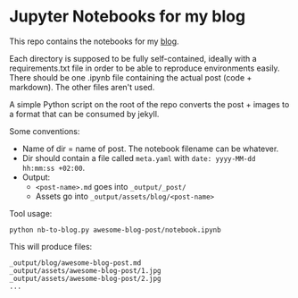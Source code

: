 # Jupyter Notebooks for my blog

This repo contains the notebooks for my [blog](https://jvlanalytics.nl/blog). 

Each directory is supposed to be fully self-contained, ideally with a requirements.txt file in order to be able to reproduce environments easily. There should be one .ipynb file containing the actual post (code + markdown). The other files aren't used.

A simple Python script on the root of the repo converts the post + images to a format that can be consumed by jekyll.

Some conventions:
- Name of dir = name of post. The notebook filename can be whatever.
- Dir should contain a file called `meta.yaml` with `date: yyyy-MM-dd hh:mm:ss +02:00`.
- Output:
    - `<post-name>.md` goes into `_output/_post/`
    - Assets go into `_output/assets/blog/<post-name>`

Tool usage:
	
	python nb-to-blog.py awesome-blog-post/notebook.ipynb

This will produce files:

	_output/blog/awesome-blog-post.md
	_output/assets/awesome-blog-post/1.jpg
	_output/assets/awesome-blog-post/2.jpg
	...

